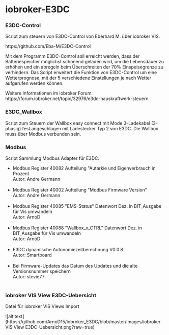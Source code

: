 # iobroker-E3DC

<h3>E3DC-Control</h3>
Script zum steuern von E3DC-Control von Eberhard M. über iobroker VIS.
<p>https://github.com/Eba-M/E3DC-Control</p>
Mit dem Programm E3DC-Control soll erreicht werden, dass der Batteriespeicher möglichst schonend geladen wird, um die Lebensdauer zu erhöhen und ein abregeln 
beim Überschreiten der 70% Einspeisegrenze zu verhindern.
Das Script erweitert die Funktion von E3DC-Control um eine Wetterprognose, mit der 5 verschiedene Einstellungen je nach Wetter aufgerufen werden können.
<p>Weitere Informationen im iobroker Forum: https://forum.iobroker.net/topic/32976/e3dc-hauskraftwerk-steuern</p>

<h3>E3DC_Wallbox</h3>
Script zum Steuern der Wallbox easy connect mit Mode 3-Ladekabel (3-phasig) fest angeschlagen mit Ladestecker Typ 2 von E3DC. Die Wallbox muss über Modbus
verbunden sein.

<h3>Modbus</h3>
<p>Script Sammlung Modbus Adapter für E3DC.</p>
<ul>
<li>Modbus Register 40082 Aufteilung "Autarkie und Eigenverbrauch in Prozent<br>Autor: Andre Germann</li><br>
<li>Modbus Register 40002 Aufteilung "Modbus Firmware Version"<br>Autor: Andre Germann</li><br>
<li>Modbus Register 40085 "EMS-Status" Datenwort Dez. in BIT_Ausgabe für Vis umwandeln<br>Autor: ArnoD</li><br>
<li>Modbus Register 40088 "Wallbox_x_CTRL" Datenwort Dez. in BIT_Ausgabe für Vis umwandeln<br>Autor: ArnoD</li><br>
<li>E3DC dynamische Autonomiezeitberechnung V0.0.8<br>Autor: Smartboard</li><br>
<li>Bei Firmware-Updates das Datum des Updates und die alte Versionsnummer speichern<br>Autor: stevie77</li><br>
</ul>

<h3>iobroker VIS View E3DC-Uebersicht</h3>
<p>Datei für iobroker VIS Views Import </p>
![alt text](https://github.com/ArnoD15/iobroker_E3DC/blob/master/images/iobroker VIS View E3DC-Uebersicht.png?raw=true)

